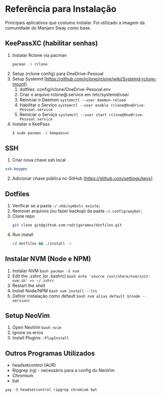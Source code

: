 # Referência para Instalação

Principais aplicativos que costumo instalar. Foi utilizado a imagem da comunidade do Manjaro Sway como base.

## KeePassXC (habilitar senhas)

1. Instalar Rclone via pacman
    ```bash
    pacman -S rclone
    ```
0. Setup (rclone config) para OneDrive-Pessoal
0. Setup Systemd [https://github.com/rclone/rclone/wiki/Systemd-rclone-mount]
   1. dotfiles .config/rclone/OneDrive-Pessoal.env
   0. Criar o arquivo rclone@.service em /etc/systemd/user
   0. Reiniciar o Daemon 
      `systemctl --user daemon-reload`
   0. Habilitar o Serviço
      `systemctl --user enable rclone@OneDrive-Pessoal.service`
   0. Reiniciar o Serviço
      `systemctl --user start rclone@OneDrive-Pessoal.service`
0. Instalar o KeePass
   ```bash
   $ sudo pacman -S keepassxc
   ```

## SSH
   1. Criar nova chave ssh local
   ```bash
   ssh-keygen
   ```
   2. Adicionar chave pública no GitHub [https://github.com/settings/keys]


## Dotfiles
   1. Verificar se a pasta `~/.xkb/symbols existe`;
   0. Remover arquivos (ou fazer backup) da pasta `~/.config/waybar`;
   0. Clone repo
      ```bash
      git clone git@github.com:rodrigoramos/dotfiles.git
      ```
   0. Run install
      ```bash
      cd dotfiles && ./install -v
      ```
## Instalar NVM (Node e NPM)
   1. Instalar NVM
     ```bash
     pacman -S nvm
     ```
   0. Edit the .zshrc (or .bashrc)
     ```bash
     echo 'source /usr/share/nvm/init-nvm.sh' >> ~/.zshrc
     ```
   0. Restart the shell
   0. Install Node/NPM
     ```bash
     nvm install --lts
     ```
   0. Definir instalação como default
     ```bash
     nvm alias default $(node --version)
     ```

## Setup NeoVim
   1. Open NeoVim
     ```bash
     nvim
     ```
   0. Ignore os erros
   0. Install Plugins:
     ```
     :PlugInstall
     ```

## Outros Programas Utilizados
   - headsetcontrol (AUR)
   - Ripgrep (rg) - necessário para a config do NeoVim
   - Chromium
   - bat
   ```
   yay -S headsetcontrol ripgrep chromium bat
   ```

